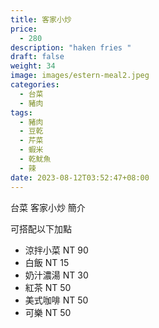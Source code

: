 ```yaml
---
title: 客家小炒
price:
  - 280
description: "haken fries "
draft: false
weight: 34
image: images/estern-meal2.jpeg
categories:
  - 台菜
  - 豬肉
tags:
  - 豬肉
  - 豆乾
  - 芹菜
  - 蝦米
  - 乾魷魚
  - 辣
date: 2023-08-12T03:52:47+08:00
---
```


台菜 客家小炒 簡介

可搭配以下加點

- 涼拌小菜  NT 90
- 白飯 NT 15
- 奶汁濃湯 NT 30
- 紅茶  NT 50
- 美式咖啡 NT 50
- 可樂 NT 50
